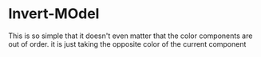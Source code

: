# Invert-MOdel
This is so simple that it doesn't even matter that the color components are out of order. it is just taking the opposite color of the current component
